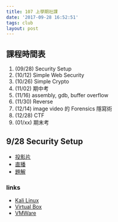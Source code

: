 ```yaml
---
title: 107 上學期社課
date: '2017-09-28 16:52:51'
tags: club
layout: post
---
```


## 課程時間表
1. (09/28) Security Setup
2. (10/12) Simple Web Security
3. (10/26) Simple Crypto
4. (11/02) 期中考
5. (11/16) assembly, gdb, buffer overflow
6. (11/30) Reverse
7. (12/14) image video 的 Forensics 隱寫術
8. (12/28) CTF
9. (01/xx) 期末考

## 9/28 Security Setup
- [投影片](https://hackmd.io/p/S1sokq9_-#/)
- [直播](https://www.youtube.com/watch?v=eadajFYMyFo)
- [題解](https://www.youtube.com/watch?v=Sqz9TXeRmTA)

### links
- [Kali Linux](https://www.kali.org/downloads/)
- [Virtual Box](https://www.virtualbox.org/)
- [VMWare](https://www.vmware.com/tw/products/workstation.html)
